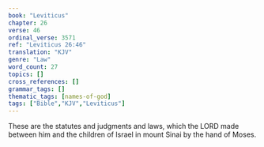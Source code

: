 ```yaml
---
book: "Leviticus"
chapter: 26
verse: 46
ordinal_verse: 3571
ref: "Leviticus 26:46"
translation: "KJV"
genre: "Law"
word_count: 27
topics: []
cross_references: []
grammar_tags: []
thematic_tags: [names-of-god]
tags: ["Bible","KJV","Leviticus"]
---
```

These are the statutes and judgments and laws, which the LORD made between him and the children of Israel in mount Sinai by the hand of Moses.
